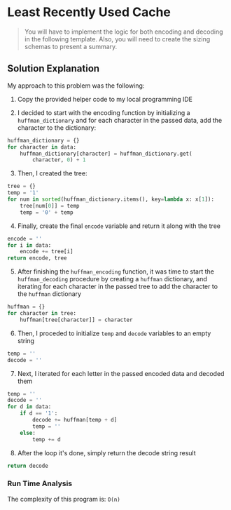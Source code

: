 # Least Recently Used Cache

> You will have to implement the logic for both encoding and decoding in the following template. Also, you will need to create the sizing schemas to present a summary.

## Solution Explanation

My approach to this problem was the following:

1. Copy the provided helper code to my local programming IDE

2. I decided to start with the encoding function by initializing a `huffman_dictionary` and for each character in the passed data, add the character to the dictionary:

```python
huffman_dictionary = {}
for character in data:
    huffman_dictionary[character] = huffman_dictionary.get(
        character, 0) + 1
```

3. Then, I created the tree:

```python
tree = {}
temp = '1'
for num in sorted(huffman_dictionary.items(), key=lambda x: x[1]):
    tree[num[0]] = temp
    temp = '0' + temp
```

4. Finally, create the final `encode` variable and return it along with the tree

```python
encode = ''
for i in data:
    encode += tree[i]
return encode, tree
```

5. After finishing the `huffman_encoding` function, it was time to start the `huffman_decoding` procedure by creating a `huffman` dictionary, and iterating for each character in the passed tree to add the character to the `huffman` dictionary

```python
huffman = {}
for character in tree:
    huffman[tree[character]] = character

```

6. Then, I proceded to initialize `temp` and `decode` variables to an empty string

```python
temp = ''
decode = ''
```

7. Next, I iterated for each letter in the passed encoded data and decoded them

```python
temp = ''
decode = ''
for d in data:
    if d == '1':
        decode += huffman[temp + d]
        temp = ''
    else:
        temp += d
```

8. After the loop it's done, simply return the decode string result

```python
return decode
```

### Run Time Analysis

The complexity of this program is: `O(n)`
